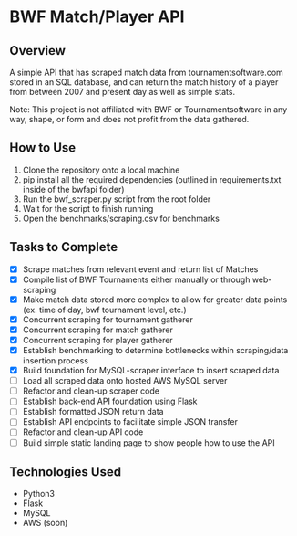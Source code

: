 # BWF Match/Player API

## Overview
A simple API that has scraped match data from tournamentsoftware.com stored in an SQL database, and can return the match history of a player from between
2007 and present day as well as simple stats.

Note: This project is not affiliated with BWF or Tournamentsoftware in any way, shape, or form and does not profit from the data gathered.

## How to Use
1. Clone the repository onto a local machine
2. pip install all the required dependencies (outlined in requirements.txt inside of the bwfapi folder)
3. Run the bwf_scraper.py script from the root folder 
4. Wait for the script to finish running
5. Open the benchmarks/scraping.csv for benchmarks

## Tasks to Complete
- [x] Scrape matches from relevant event and return list of Matches
- [x] Compile list of BWF Tournaments either manually or through web-scraping
- [x] Make match data stored more complex to allow for greater data points (ex. time of day, bwf tournament level, etc.)
- [x] Concurrent scraping for tournament gatherer
- [x] Concurrent scraping for match gatherer
- [x] Concurrent scraping for player gatherer
- [x] Establish benchmarking to determine bottlenecks within scraping/data insertion process
- [x] Build foundation for MySQL-scraper interface to insert scraped data
- [ ] Load all scraped data onto hosted AWS MySQL server
- [ ] Refactor and clean-up scraper code
- [ ] Establish back-end API foundation using Flask 
- [ ] Establish formatted JSON return data
- [ ] Establish API endpoints to facilitate simple JSON transfer
- [ ] Refactor and clean-up API code
- [ ] Build simple static landing page to show people how to use the API

## Technologies Used
* Python3
* Flask
* MySQL 
* AWS (soon)